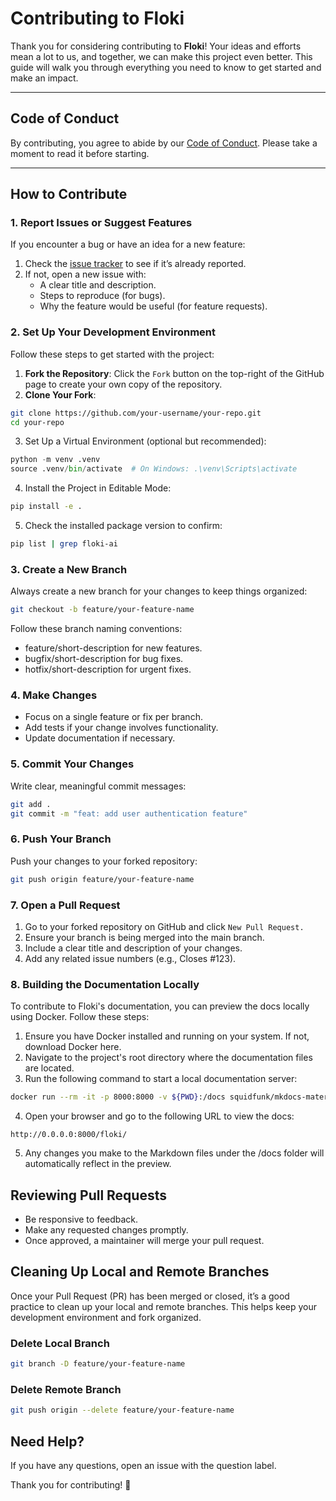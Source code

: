 # Contributing to Floki

Thank you for considering contributing to **Floki**! Your ideas and efforts mean a lot to us, and together, we can make this project even better. This guide will walk you through everything you need to know to get started and make an impact.

---

## Code of Conduct

By contributing, you agree to abide by our [Code of Conduct](CODE_OF_CONDUCT.md). Please take a moment to read it before starting.

---

## How to Contribute

### 1. Report Issues or Suggest Features

If you encounter a bug or have an idea for a new feature:

1. Check the [issue tracker](https://github.com/Cyb3rWard0g/floki/issues) to see if it’s already reported.
2. If not, open a new issue with:
   - A clear title and description.
   - Steps to reproduce (for bugs).
   - Why the feature would be useful (for feature requests).

### 2. Set Up Your Development Environment

Follow these steps to get started with the project:

1. **Fork the Repository**: Click the `Fork` button on the top-right of the GitHub page to create your own copy of the repository.
2. **Clone Your Fork**:

```bash
git clone https://github.com/your-username/your-repo.git
cd your-repo
```

3. Set Up a Virtual Environment (optional but recommended):

```python
python -m venv .venv
source .venv/bin/activate  # On Windows: .\venv\Scripts\activate
```

4. Install the Project in Editable Mode:

```bash
pip install -e .
```

5. Check the installed package version to confirm:

```bash
pip list | grep floki-ai
```

### 3. Create a New Branch

Always create a new branch for your changes to keep things organized:

```bash
git checkout -b feature/your-feature-name
```

Follow these branch naming conventions:

* feature/short-description for new features.
* bugfix/short-description for bug fixes.
* hotfix/short-description for urgent fixes.

### 4. Make Changes

* Focus on a single feature or fix per branch.
* Add tests if your change involves functionality.
* Update documentation if necessary.

### 5. Commit Your Changes

Write clear, meaningful commit messages:

```bash
git add .
git commit -m "feat: add user authentication feature"
```

### 6. Push Your Branch

Push your changes to your forked repository:

```bash
git push origin feature/your-feature-name
```

### 7. Open a Pull Request

1. Go to your forked repository on GitHub and click `New Pull Request.`
2. Ensure your branch is being merged into the main branch.
3. Include a clear title and description of your changes.
4. Add any related issue numbers (e.g., Closes #123).

### 8. Building the Documentation Locally

To contribute to Floki's documentation, you can preview the docs locally using Docker. Follow these steps:

1. Ensure you have Docker installed and running on your system. If not, download Docker here.
2. Navigate to the project's root directory where the documentation files are located.
3. Run the following command to start a local documentation server:

```bash
docker run --rm -it -p 8000:8000 -v ${PWD}:/docs squidfunk/mkdocs-material
```

4. Open your browser and go to the following URL to view the docs:

```
http://0.0.0.0:8000/floki/
```

5. Any changes you make to the Markdown files under the /docs folder will automatically reflect in the preview.

## Reviewing Pull Requests

* Be responsive to feedback.
* Make any requested changes promptly.
* Once approved, a maintainer will merge your pull request.

## Cleaning Up Local and Remote Branches

Once your Pull Request (PR) has been merged or closed, it’s a good practice to clean up your local and remote branches. This helps keep your development environment and fork organized.

### Delete Local Branch

```bash
git branch -D feature/your-feature-name
```

### Delete Remote Branch

```bash
git push origin --delete feature/your-feature-name
```

## Need Help?

If you have any questions, open an issue with the question label.

Thank you for contributing! 🎉